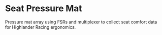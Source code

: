 # Seat Pressure Mat 
Pressure mat array using FSRs and multiplexer to collect seat comfort data for Highlander Racing ergonomics.
